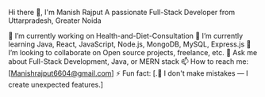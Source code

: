 Hi there 👋, I'm Manish Rajput
A passionate Full-Stack Developer from Uttarpradesh, Greater Noida

🌱 I’m currently working on Health-and-Diet-Consultation
🌱 I’m currently learning Java, React, JavaScript, Node.js, MongoDB, MySQL, Express.js
🤝 I’m looking to collaborate on Open source projects, freelance, etc.
💬 Ask me about Full-Stack Development, Java, or MERN stack
📫 How to reach me: [Manishrajput6604@gmail.com]
⚡ Fun fact: [.🐞 I don't make mistakes — I create unexpected features.]
